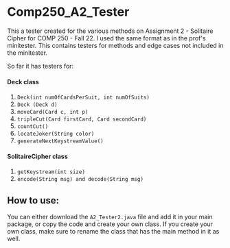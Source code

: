 # Comp250_A2_Tester
This a tester created for the various methods on Assignment 2 - Solitaire Cipher for COMP 250 - Fall 22. I used the same format as in the prof's minitester. This contains testers for methods and edge cases not included in the minitester. 

So far it has testers for:

#### Deck class
  1. `Deck(int numOfCardsPerSuit, int numOfSuits)`
  2. `Deck (Deck d)`
  3. `moveCard(Card c, int p)`
  4. `tripleCut(Card firstCard, Card secondCard)`
  5. `countCut()`
  6. `locateJoker(String color)` 
  7. `generateNextKeystreamValue()` 
  

#### SolitaireCipher class
  1. `getKeystream(int size)`
  2. `encode(String msg) and decode(String msg)`
  
  ## How to use:
  You can either download the `A2_Tester2.java` file and add it in your main package, or copy the code and create your own class. If you create your own class, make sure to rename the class that has the main method in it as well. 
